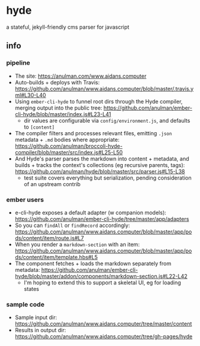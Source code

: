 # hyde
a stateful, jekyll-friendly cms parser for javascript

## info
### pipeline
- The site: https://anulman.com/www.aidans.computer
- Auto-builds + deploys with Travis: https://github.com/anulman/www.aidans.computer/blob/master/.travis.yml#L30-L40
- Using `ember-cli-hyde` to funnel root dirs through the Hyde compiler, merging output into the public tree: https://github.com/anulman/ember-cli-hyde/blob/master/index.js#L23-L41
   - dir values are configurable via `config/environment.js`, and defaults to `[content]`
- The compiler filters and processes relevant files, emitting `.json` metadata + `.md` bodies where appropriate: https://github.com/anulman/broccoli-hyde-compiler/blob/master/src/index.js#L25-L50
- And Hyde's parser parses the markdown into content + metadata, and builds + tracks the context's collections (eg recursive parents, tags): https://github.com/anulman/hyde/blob/master/src/parser.js#L15-L38
   - test suite covers everything but serialization, pending consideration of an upstream contrib

### ember users
- e-cli-hyde exposes a default adapter (w companion models): https://github.com/anulman/ember-cli-hyde/tree/master/app/adapters
- So you can `findAll` or `findRecord` accordingly: https://github.com/anulman/www.aidans.computer/blob/master/app/pods/content/item/route.js#L7
- When you render a `markdown-section` with an item: https://github.com/anulman/www.aidans.computer/blob/master/app/pods/content/item/template.hbs#L5
- The component fetches + loads the markdown separately from metadata: https://github.com/anulman/ember-cli-hyde/blob/master/addon/components/markdown-section.js#L22-L42
   - I'm hoping to extend this to support a skeletal UI, eg for loading states

### sample code
- Sample input dir: https://github.com/anulman/www.aidans.computer/tree/master/content
- Results in output dir: https://github.com/anulman/www.aidans.computer/tree/gh-pages/hyde
